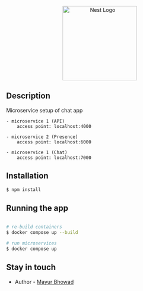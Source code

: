<p align="center">
  <a href="http://nestjs.com/" target="blank"><img src="https://nestjs.com/img/logo-small.svg" width="200" alt="Nest Logo" /></a>
</p>

[circleci-image]: https://img.shields.io/circleci/build/github/nestjs/nest/master?token=abc123def456
[circleci-url]: https://circleci.com/gh/nestjs/nest

## Description

Microservice setup of chat app

```
- microservice 1 (API)
    access point: localhost:4000

- microservice 2 (Presence)
    access point: localhost:6000

- microservice 1 (Chat)
    access point: localhost:7000
```

## Installation

```bash
$ npm install
```

## Running the app

```bash

# re-build containers
$ docker compose up --build

# run microservices
$ docker compose up

```

## Stay in touch

- Author - [Mayur Bhowad](https://bm-mayur.vercel.app/)
